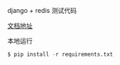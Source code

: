django + redis 测试代码

[文档地址](https://www.yuque.com/void_bug/pp1dfl/pk7p6r)

本地运行

```python
$ pip install -r requirements.txt
```

